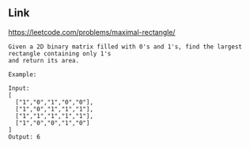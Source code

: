 ## Link
https://leetcode.com/problems/maximal-rectangle/
```
Given a 2D binary matrix filled with 0's and 1's, find the largest rectangle containing only 1's 
and return its area.

Example:

Input:
[
  ["1","0","1","0","0"],
  ["1","0","1","1","1"],
  ["1","1","1","1","1"],
  ["1","0","0","1","0"]
]
Output: 6
```

